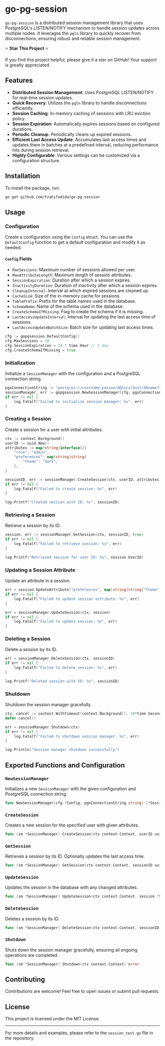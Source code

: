 # go-pg-session

`go-pg-session` is a distributed session management library that uses PostgreSQL's LISTEN/NOTIFY mechanism to handle session updates across multiple nodes. It leverages the `pgln` library to quickly recover from disconnections, ensuring robust and reliable session management.

⭐️ **Star This Project** ⭐️

If you find this project helpful, please give it a star on GitHub! Your support is greatly appreciated.

## Features

- **Distributed Session Management**: Uses PostgreSQL LISTEN/NOTIFY for real-time session updates.
- **Quick Recovery**: Utilizes the `pgln` library to handle disconnections efficiently.
- **Session Caching**: In-memory caching of sessions with LRU eviction policy.
- **Session Expiration**: Automatically expires sessions based on configured durations.
- **Periodic Cleanup**: Periodically cleans up expired sessions.
- **Efficient Last Access Update**: Accumulates last access times and updates them in batches at a predefined interval, reducing performance hits during session retrieval.
- **Highly Configurable**: Various settings can be customized via a configuration structure.

## Installation

To install the package, run:

```sh
go get github.com/tzahifadida/go-pg-session
```

## Usage

### Configuration

Create a configuration using the `Config` struct. You can use the `DefaultConfig` function to get a default configuration and modify it as needed.

#### `Config` Fields

- `MaxSessions`: Maximum number of sessions allowed per user.
- `MaxAttributeLength`: Maximum length of session attributes.
- `SessionExpiration`: Duration after which a session expires.
- `InactivityDuration`: Duration of inactivity after which a session expires.
- `CleanupInterval`: Interval at which expired sessions are cleaned up.
- `CacheSize`: Size of the in-memory cache for sessions.
- `TablePrefix`: Prefix for the table names used in the database.
- `SchemaName`: Name of the schema used in the database.
- `CreateSchemaIfMissing`: Flag to create the schema if it is missing.
- `LastAccessUpdateInterval`: Interval for updating the last access time of sessions.
- `LastAccessUpdateBatchSize`: Batch size for updating last access times.

```go
cfg := gopgsession.DefaultConfig()
cfg.MaxSessions = 10
cfg.SessionExpiration = 24 * time.Hour // 1 day
cfg.CreateSchemaIfMissing = true
```

### Initialization

Initialize a `SessionManager` with the configuration and a PostgreSQL connection string.

```go
pgxConnectionString := "postgres://username:password@localhost/dbname?sslmode=disable"
sessionManager, err := gopgsession.NewSessionManager(cfg, pgxConnectionString)
if err != nil {
    log.Fatalf("Failed to initialize session manager: %v", err)
}
```

### Creating a Session

Create a session for a user with initial attributes.

```go
ctx := context.Background()
userID := uuid.New()
attributes := map[string]interface{}{
    "role": "admin",
    "preferences": map[string]string{
        "theme": "dark",
    },
}

sessionID, err := sessionManager.CreateSession(ctx, userID, attributes)
if err != nil {
    log.Fatalf("Failed to create session: %v", err)
}

log.Printf("Created session with ID: %s", sessionID)
```

### Retrieving a Session

Retrieve a session by its ID.

```go
session, err := sessionManager.GetSession(ctx, sessionID, true)
if err != nil {
    log.Fatalf("Failed to retrieve session: %v", err)
}

log.Printf("Retrieved session for user ID: %s", session.UserID)
```

### Updating a Session Attribute

Update an attribute in a session.

```go
err = session.UpdateAttribute("preferences", map[string]string{"theme": "light"})
if err != nil {
    log.Fatalf("Failed to update session attribute: %v", err)
}

err = sessionManager.UpdateSession(ctx, session)
if err != nil {
    log.Fatalf("Failed to update session: %v", err)
}
```

### Deleting a Session

Delete a session by its ID.

```go
err = sessionManager.DeleteSession(ctx, sessionID)
if err != nil {
    log.Fatalf("Failed to delete session: %v", err)
}

log.Printf("Deleted session with ID: %s", sessionID)
```

### Shutdown

Shutdown the session manager gracefully.

```go
ctx, cancel := context.WithTimeout(context.Background(), 10*time.Second)
defer cancel()

err = sessionManager.Shutdown(ctx)
if err != nil {
    log.Fatalf("Failed to shutdown session manager: %v", err)
}

log.Println("Session manager shutdown successfully")
```

## Exported Functions and Configuration

### `NewSessionManager`

Initializes a new `SessionManager` with the given configuration and PostgreSQL connection string.

```go
func NewSessionManager(cfg *Config, pgxConnectionString string) (*SessionManager, error)
```

### `CreateSession`

Creates a new session for the specified user with given attributes.

```go
func (sm *SessionManager) CreateSession(ctx context.Context, userID uuid.UUID, attributes map[string]interface{}) (uuid.UUID, error)
```

### `GetSession`

Retrieves a session by its ID. Optionally updates the last access time.

```go
func (sm *SessionManager) GetSession(ctx context.Context, sessionID uuid.UUID, updateSessionAccess bool) (*Session, error)
```

### `UpdateSession`

Updates the session in the database with any changed attributes.

```go
func (sm *SessionManager) UpdateSession(ctx context.Context, session *Session) error
```

### `DeleteSession`

Deletes a session by its ID.

```go
func (sm *SessionManager) DeleteSession(ctx context.Context, sessionID uuid.UUID) error
```

### `Shutdown`

Shuts down the session manager gracefully, ensuring all ongoing operations are completed.

```go
func (sm *SessionManager) Shutdown(ctx context.Context) error
```

## Contributing

Contributions are welcome! Feel free to open issues or submit pull requests.

## License

This project is licensed under the MIT License.

---

For more details and examples, please refer to the `session_test.go` file in the repository.